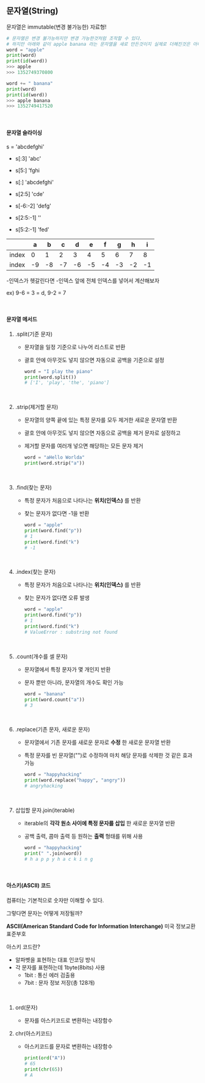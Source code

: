 ## 문자열(String)

문자열은 immutable(변경 불가능한) 자료형!

``` python
# 문자열은 변경 불가능하지만 변경 가능한것처럼 조작할 수 있다.
# 하지만 아래와 같이 apple banana 라는 문자열을 새로 만든것이지 실제로 더해진것은 아니다.
word = "apple"
print(word)
print(id(word))
>>> apple
>>> 1352749370800

word += " banana"
print(word)
print(id(word))
>>> apple banana
>>> 1352749417520
```

<br>

#### 문자열 슬라이싱

s = 'abcdefghi'

* s[:3] 'abc'
* s[5:] 'fghi
* s[:] 'abcdefghi'

* s[2:5]  'cde'
* s[-6:-2]  'defg'
* s[2:5:-1] ''
* s[5:2:-1] 'fed'

|       | a    | b    | c    | d    | e    | f    | g    | h    | i    |
| ----- | ---- | ---- | ---- | ---- | ---- | ---- | ---- | ---- | ---- |
| index | 0    | 1    | 2    | 3    | 4    | 5    | 6    | 7    | 8    |
| index | -9   | -8   | -7   | -6   | -5   | -4   | -3   | -2   | -1   |

-인덱스가 헷갈린다면 -인덱스 앞에 전체 인덱스를 넣어서 계산해보자

ex) 9-6 = 3 = d, 9-2 = 7

<br>

#### 문자열 메서드

1. .split(기준 문자)

   * 문자열을 일정 기준으로 나누어 리스트로 반환

   * 괄호 안에 아무것도 넣지 않으면 자동으로 공백을 기준으로 설정

     ``` python
     word = "I play the piano"
     print(word.split())
     # ['I', 'play', 'the', 'piano']
     ```

     

   <br>

2. .strip(제거할 문자)

   * 문자열의 양쪽 끝에 있는 특정 문자를 모두 제거한 새로운 문자열 반환 

   * 괄호 안에 아무것도 넣지 않으면 자동으로 공백을 제거 문자로 설정하고 

   * 제거할 문자를 여러개 넣으면 해당하는 모든 문자 제거 

     ``` python
     word = "aHello Worlda"
     print(word.strip("a"))
     ```

     <br>

3. .find(찾는 문자)

   * 특정 문자가 처음으로 나타나는 **위치(인덱스)** 를 반환

   * 찾는 문자가 없다면 -1을 반환

     ``` python
     word = "apple"
     print(word.find("p"))
     # 1
     print(word.find("k")
     # -1
     ```

     <br>

4. .index(찾는 문자)

   * 특정 문자가 처음으로 나타나는 **위치(인덱스)** 를 반환

   * 찾는 문자가 없다면 오류 발생

     ``` python
     word = "apple"
     print(word.find("p"))
     # 1
     print(word.find("k")
     # ValueError : substring not found
     ```

     <br>

5. .count(개수를 셀 문자)

   * 문자열에서 특정 문자가 몇 개인지 반환

   * 문자 뿐만 아니라, 문자열의 개수도 확인 가능

     ``` python
     word = "banana"
     print(word.count("a"))
     # 3
     ```

     <br>

6. .replace(기존 문자, 새로운 문자)

   * 문자열에서 기존 문자를 새로운 문자로 **수정** 한 새로운 문자열 반환

   * 특정 문자를 빈 문자열("")로 수정하여 마치 해당 문자를 삭제한 것 같은 효과 가능

     ``` python
     word = "happyhacking"
     print(word.replace("happy", "angry"))
     # angryhacking
     ```

     <br>

7. 삽입할 문자.join(iterable)

   * iterable의 **각각 원소 사이에 특정 문자를 삽입** 한 새로운 문자열 반환

   * 공백 출력, 콤마 출력 등 원하는 **출력** 형태를 위해 사용

     ``` python
     word = "happyhacking"
     print(" ".join(word))
     # h a p p y h a c k i n g
     ```

     <br>

#### 아스키(ASCII) 코드

컴퓨터는 기본적으로 숫자만 이해할 수 있다.

그렇다면 문자는 어떻게 저장될까?

**ASCII(American Standard Code for Information Interchange)** 미국 정보교환 표준부호

아스키 코드란?

* 알파벳을 표현하는 대표 인코딩 방식
* 각 문자를 표현하는데 1byte(8bits) 사용
  * 1bit : 통신 에러 검출용
  * 7bit : 문자 정보 저장(총 128개) 

<br>

1. ord(문자)

   * 문자를 아스키코드로 변환하는 내장함수

2. chr(아스키코드)

   * 아스키코드를 문자로 변환하는 내장함수

     ``` python
     print(ord("A"))
     # 65
     print(chr(65))
     # A
     ```

     

